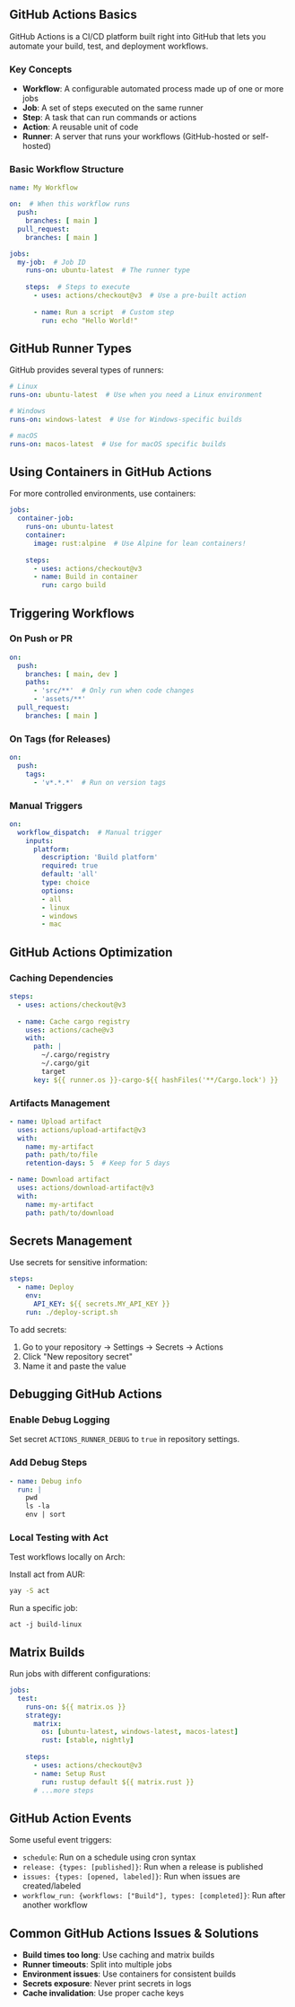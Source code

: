 ## GitHub Actions Basics

GitHub Actions is a CI/CD platform built right into GitHub that lets you automate your build, test, and deployment workflows.

### Key Concepts

- **Workflow**: A configurable automated process made up of one or more jobs
- **Job**: A set of steps executed on the same runner
- **Step**: A task that can run commands or actions
- **Action**: A reusable unit of code
- **Runner**: A server that runs your workflows (GitHub-hosted or self-hosted)

### Basic Workflow Structure

``` yaml
name: My Workflow

on:  # When this workflow runs
  push:
    branches: [ main ]
  pull_request:
    branches: [ main ]

jobs:
  my-job:  # Job ID
    runs-on: ubuntu-latest  # The runner type
    
    steps:  # Steps to execute
      - uses: actions/checkout@v3  # Use a pre-built action
      
      - name: Run a script  # Custom step
        run: echo "Hello World!"
```

## GitHub Runner Types

GitHub provides several types of runners:

``` yaml
# Linux
runs-on: ubuntu-latest  # Use when you need a Linux environment

# Windows
runs-on: windows-latest  # Use for Windows-specific builds

# macOS
runs-on: macos-latest  # Use for macOS specific builds
```

## Using Containers in GitHub Actions

For more controlled environments, use containers:

``` yaml
jobs:
  container-job:
    runs-on: ubuntu-latest
    container:
      image: rust:alpine  # Use Alpine for lean containers!
      
    steps:
      - uses: actions/checkout@v3
      - name: Build in container
        run: cargo build
```

## Triggering Workflows

### On Push or PR

``` yaml
on:
  push:
    branches: [ main, dev ]
    paths:
      - 'src/**'  # Only run when code changes
      - 'assets/**'
  pull_request:
    branches: [ main ]
```

### On Tags (for Releases)

``` yaml
on:
  push:
    tags:
      - 'v*.*.*'  # Run on version tags
```

### Manual Triggers

``` yaml
on:
  workflow_dispatch:  # Manual trigger
    inputs:
      platform:
        description: 'Build platform'
        required: true
        default: 'all'
        type: choice
        options:
        - all
        - linux
        - windows
        - mac
```

## GitHub Actions Optimization

### Caching Dependencies

``` yaml
steps:
  - uses: actions/checkout@v3
  
  - name: Cache cargo registry
    uses: actions/cache@v3
    with:
      path: |
        ~/.cargo/registry
        ~/.cargo/git
        target
      key: ${{ runner.os }}-cargo-${{ hashFiles('**/Cargo.lock') }}
```

### Artifacts Management

``` yaml
- name: Upload artifact
  uses: actions/upload-artifact@v3
  with:
    name: my-artifact
    path: path/to/file
    retention-days: 5  # Keep for 5 days

- name: Download artifact
  uses: actions/download-artifact@v3
  with:
    name: my-artifact
    path: path/to/download
```

## Secrets Management

Use secrets for sensitive information:

``` yaml
steps:
  - name: Deploy
    env:
      API_KEY: ${{ secrets.MY_API_KEY }}
    run: ./deploy-script.sh
```

To add secrets:

1. Go to your repository -> Settings → Secrets -> Actions
2. Click "New repository secret"
3. Name it and paste the value

## Debugging GitHub Actions

### Enable Debug Logging

Set secret `ACTIONS_RUNNER_DEBUG` to `true` in repository settings.

### Add Debug Steps

``` yaml
- name: Debug info
  run: |
    pwd
    ls -la
    env | sort
```

### Local Testing with Act

Test workflows locally on Arch:

Install act from AUR:

``` bash
yay -S act
```

Run a specific job:

```
act -j build-linux
```

## Matrix Builds

Run jobs with different configurations:

``` yaml
jobs:
  test:
    runs-on: ${{ matrix.os }}
    strategy:
      matrix:
        os: [ubuntu-latest, windows-latest, macos-latest]
        rust: [stable, nightly]
    
    steps:
      - uses: actions/checkout@v3
      - name: Setup Rust
        run: rustup default ${{ matrix.rust }}
      # ...more steps
```

## GitHub Action Events

Some useful event triggers:

- `schedule`: Run on a schedule using cron syntax
- `release: {types: [published]}`: Run when a release is published
- `issues: {types: [opened, labeled]}`: Run when issues are created/labeled
- `workflow_run: {workflows: ["Build"], types: [completed]}`: Run after another workflow

## Common GitHub Actions Issues & Solutions

- **Build times too long**: Use caching and matrix builds
- **Runner timeouts**: Split into multiple jobs
- **Environment issues**: Use containers for consistent builds
- **Secrets exposure**: Never print secrets in logs
- **Cache invalidation**: Use proper cache keys
